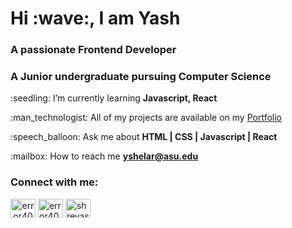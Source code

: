 <h1>Hi :wave:, I am Yash</h1>
<h3>A passionate Frontend Developer </h3>
<h3>A Junior undergraduate pursuing Computer Science</h3> 
<p>
  :seedling: I’m currently learning <b>Javascript, React</b></p>
<p>
:man_technologist: All of my projects are available on my <a href="https://yashshelar007.netlify.app/%22%3E"<b>Portfolio</b></a></p>
<p>
  :speech_balloon: Ask me about <b>HTML | CSS | Javascript | React</b></p>
<p>
:mailbox: How to reach me <a href="https://mail.google.com/mail/?view=cm&fs=1&to=yshelar@asu.edu&su=Hey Yash, just visited your Github!" target="_blank"> <b>yshelar@asu.edu</b></a>

<p>
<h3>Connect with me:</h3>

<p><a display:inline-block align="center" href="https://codepen.io/yashshelar007" target="blank"><img align="center" src="https://cdn.jsdelivr.net/npm/simple-icons@3.0.1/icons/codepen.svg" alt="error404_sp" height="30" width="40" /></a>
<a  href="https://twitter.com/YashShe19788801" target="blank"><img align="center" src="https://cdn.jsdelivr.net/npm/simple-icons@3.0.1/icons/twitter.svg" alt="error404_sp" height="30" width="40" /></a>
<a  href="https://www.linkedin.com/in/yash-shelar-672350208/" target="blank"><img align="center" src="https://cdn.jsdelivr.net/npm/simple-icons@3.0.1/icons/linkedin.svg" alt="shreyasi-patil-54b18a190" height="30" width="40" /></a>
